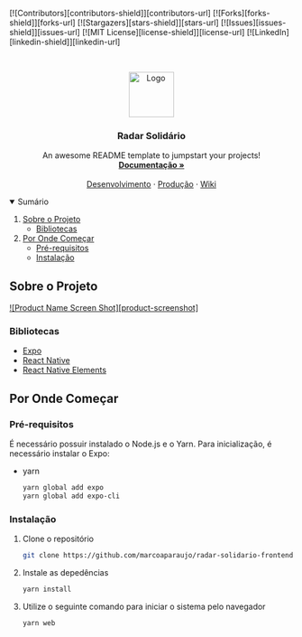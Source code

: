 <!-- PROJECT SHIELDS -->
<!--
*** I'm using markdown "reference style" links for readability.
*** Reference links are enclosed in brackets [ ] instead of parentheses ( ).
*** See the bottom of this document for the declaration of the reference variables
*** for contributors-url, forks-url, etc. This is an optional, concise syntax you may use.
*** https://www.markdownguide.org/basic-syntax/#reference-style-links
-->

[![Contributors][contributors-shield]][contributors-url]
[![Forks][forks-shield]][forks-url]
[![Stargazers][stars-shield]][stars-url]
[![Issues][issues-shield]][issues-url]
[![MIT License][license-shield]][license-url]
[![LinkedIn][linkedin-shield]][linkedin-url]

<!-- PROJECT LOGO -->
<br />
<p align="center">
  <a href="https://github.com/marcoaparaujo/radar-solidario-frontend/tree/master/mobile/src/assets/images/logo.gif">
    <img src="src/assets/images/logo.gif" alt="Logo" width="80" height="80">
  </a>

  <h3 align="center">Radar Solidário</h3>

  <p align="center">
    An awesome README template to jumpstart your projects!
    <br />
    <a href="https://projetos-prefeitura-jf-wiki.herokuapp.com/pt-br/radar-solidario-home"><strong>Documentação »</strong></a>
    <br />
    <br />
    <a href="#">Desenvolvimento</a>
    ·
    <a href="#">Produção</a>
    ·
    <a href="https://projetos-prefeitura-jf-wiki.herokuapp.com/">Wiki</a>
  </p>
</p>

<!-- TABLE OF CONTENTS -->
<details open="open">
    <summary>Sumário</summary>
    <ol>
        <li>
            <a href="#about-the-project">Sobre o Projeto</a>
            <ul>
                <li><a href="#built-with">Bibliotecas</a></li>
            </ul>
        </li>
        <li>
            <a href="#getting-started">Por Onde Começar</a>
            <ul>
                <li><a href="#prerequisites">Pré-requisitos</a></li>
                <li><a href="#installation">Instalação</a></li>
            </ul>
        </li>
    </ol>
</details>

<!-- ABOUT THE PROJECT -->

## Sobre o Projeto

[![Product Name Screen Shot][product-screenshot]](https://imgur.com/1W3KqRV)

### Bibliotecas

-   [Expo](https://docs.expo.io/)
-   [React Native](https://reactnative.dev/)
-   [React Native Elements](https://reactnativeelements.com/)

<!-- GETTING STARTED -->

## Por Onde Começar

### Pré-requisitos

É necessário possuir instalado o Node.js e o Yarn. Para inicialização, é necessário instalar o Expo:

-   yarn
    ```sh
    yarn global add expo
    yarn global add expo-cli
    ```

### Instalação

1. Clone o repositório
    ```sh
    git clone https://github.com/marcoaparaujo/radar-solidario-frontend
    ```
2. Instale as depedências
    ```sh
    yarn install
    ```
3. Utilize o seguinte comando para iniciar o sistema pelo navegador
    ```sh
    yarn web
    ```
